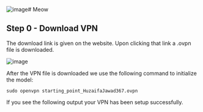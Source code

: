 ![image](https://github.com/huzaifa-jawad367/HackTheBox/assets/103884662/05b8ad50-06bb-41f8-9652-2a0d2e788372)# Meow

## Step 0 - Download VPN

The download link is given on the website. Upon clicking that link a .ovpn file is downloaded.

![image](https://github.com/huzaifa-jawad367/HackTheBox/assets/103884662/61f5147c-8181-4f5e-b851-6e1a5915733b)

After the VPN file is downloaded we use the following command to initialize the model:

```
sudo openvpn starting_point_HuzaifaJawad367.ovpn
```

If you see the following output your VPN has been setup successfully.
